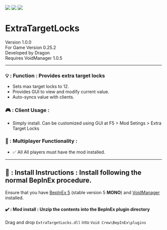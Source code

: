 [![](https://img.shields.io/badge/-Void_Crew_Modding_Team-111111?style=just-the-label&logo=github&labelColor=24292f)](https://github.com/Void-Crew-Modding-Team)
![](https://img.shields.io/badge/Game%20Version-0.25.2-111111?style=flat&labelColor=24292f&color=111111)
[![](https://img.shields.io/discord/1180651062550593536.svg?&logo=discord&logoColor=ffffff&style=flat&label=Discord&labelColor=24292f&color=111111)](https://discord.gg/g2u5wpbMGu "Void Crew Modding Discord")

# ExtraTargetLocks

Version 1.0.0  
For Game Version 0.25.2  
Developed by Dragon  
Requires VoidManager 1.0.5


---------------------

### 💡 : Function : **Provides extra target locks**
- Sets max target locks to 12.
- Provides GUI to view and modify current value.
- Auto-syncs value with clients.

### 🎮 : Client Usage :

- Simply install. Can be customized using GUI at F5 > Mod Setings > Extra Target Locks

### 👥 : Multiplayer Functionality :

- ✅ All
All players must have the mod installed.

---------------------

## 🔧 : Install Instructions : **Install following the normal BepInEx procedure.**

Ensure that you have [BepInEx 5](https://thunderstore.io/c/void-crew/p/BepInEx/BepInExPack/) (stable version 5 **MONO**) and [VoidManager](https://thunderstore.io/c/void-crew/p/VoidCrewModdingTeam/VoidManager/) installed.

#### ✔️ : Mod install : **Unzip the contents into the BepInEx plugin directory**

Drag and drop `ExtraTargetLocks.dll` into `Void Crew\BepInEx\plugins`
